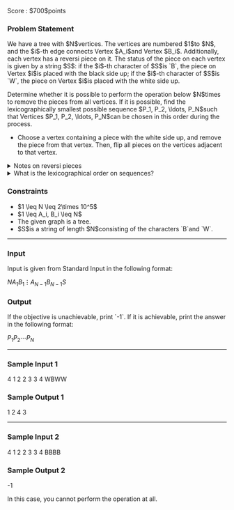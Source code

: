 
<div>

<span>

<span>

<p>
Score : $700$points
</p>

<div>

<section>

### **Problem Statement**

<p>
We have a tree with $N$vertices.
The vertices are numbered $1$to $N$,
and the $i$-th edge connects Vertex $A_i$and Vertex $B_i$.
Additionally, each vertex has a reversi piece on it.
The status of the piece on each vertex is given by a string $S$:
if the $i$-th character of $S$is `B`, the piece on Vertex $i$is placed with the black side up;
if the $i$-th character of $S$is `W`, the piece on Vertex $i$is placed with the white side up.
</p>

<p>
Determine whether it is possible to perform the operation below $N$times to remove the pieces from all vertices.
If it is possible, find the lexicographically smallest possible sequence $P_1, P_2, \ldots, P_N$such that Vertices $P_1, P_2, \ldots, P_N$can be chosen in this order during the process.
</p>

<ul>

<li>
Choose a vertex containing a piece with the white side up, and remove the piece from that vertex.
Then, flip all pieces on the vertices adjacent to that vertex.
</li>

</ul>

<details>

<summary>
Notes on reversi pieces
</summary>
A reversi piece has a black side and a white side, and flipping it changes which side faces up.

</details>

<details>

<summary>
What is the lexicographical order on sequences?
</summary>

<p>
The following is an algorithm to determine the lexicographical order between different sequences $S$and $T$.

</p>

<p>
Below, let $S_i$denote the $i$-th element of $S$. Also, if $S$is lexicographically smaller than $T$, we will denote that fact as $S \lt T$; if $S$is lexicographically larger than $T$, we will denote that fact as $S \gt T$.
</p>

<ol>

<li>
Let $L$be the smaller of the lengths of $S$and $T$. For each $i=1,2,\dots,L$, we check whether $S_i$and $T_i$are the same. 
</li>

<li>
If there is an $i$such that $S_i \neq T_i$, let $j$be the smallest such $i$. Then, we compare $S_j$and $T_j$. If $S_j$is less than $T_j$(as a number), we determine that $S \lt T$and quit; if $S_j$is greater than $T_j$, we determine that $S \gt T$and quit.
  
</li>

<li>
If there is no $i$such that $S_i \neq T_i$, we compare the lengths of $S$and $T$. If $S$is shorter than $T$, we determine that $S \lt T$and quit; if $S$is longer than $T$, we determine that $S \gt T$and quit. 
</li>

</ol>

</details>

</section>

</div>

<div>

<section>

### **Constraints**

<ul>

<li>
$1 \leq N \leq 2\times 10^5$
</li>

<li>
$1 \leq A_i, B_i \leq N$
</li>

<li>
The given graph is a tree.
</li>

<li>
$S$is a string of length $N$consisting of the characters `B`and `W`.
</li>

</ul>

</section>

</div>

---

<div>

<div>

<section>

### **Input**

<p>
Input is given from Standard Input in the following format:
</p>

<div>

$N$$A_1$$B_1$$\vdots$$A_{N-1}$$B_{N-1}$$S$
</div>

</section>

</div>

<div>

<section>

### **Output**

<p>
If the objective is unachievable, print `-1`. If it is achievable, print the answer in the following format:
</p>

<div>

$P_1$$P_2$$\cdots$$P_N$
</div>

</section>

</div>

</div>

---

<div>

<section>

### **Sample Input 1**

<div>

4
1 2
2 3
3 4
WBWW

</div>

</section>

</div>

<div>

<section>

### **Sample Output 1**

<div>

1 2 4 3 

</div>

</section>

</div>

---

<div>

<section>

### **Sample Input 2**

<div>

4
1 2
2 3
3 4
BBBB

</div>

</section>

</div>

<div>

<section>

### **Sample Output 2**

<div>

-1

</div>

<p>
In this case, you cannot perform the operation at all.
</p>

</section>

</div>

</span>

</span>

</div>
